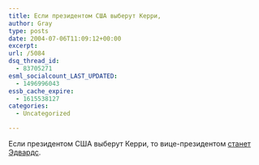 ```yaml
---
title: Если президентом США выберут Керри,
author: Gray
type: posts
date: 2004-07-06T11:09:12+00:00
excerpt:
url: /5084
dsq_thread_id:
  - 83705271
esml_socialcount_LAST_UPDATED:
  - 1496996043
essb_cache_expire:
  - 1615538127
categories:
  - Uncategorized

---
```








Если президентом США выберут Керри, то вице-президентом <a href="http://www.cnn.com/2004/ALLPOLITICS/07/06/kerry.vp/index.html" target="_blank">станет Эдвардс</a>.